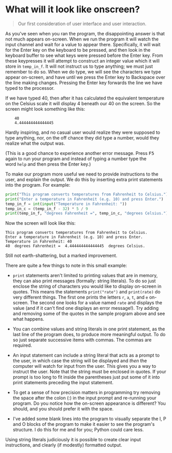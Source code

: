 # What will it look like onscreen?

> Our first consideration of user interface and user interaction.

As you've seen when you ran the program, the disappointing answer is
that not much appears on-screen. When we run the program it will watch
the input channel and wait for a value to appear there. Specifically, it
will wait for the Enter key on the keyboard to be pressed, and then look
in the keyboard buffer to see what keys were pressed before the Enter
key. From these keypresses it will attempt to construct an integer value
which it will store in `temp_in_f`. It will not instruct us to type
anything; we must just remember to do so. When we do type, we will see
the characters we type appear on-screen, and have until we press the
Enter key to Backspace over the line making changes. Pressing the Enter
key forwards the line we have typed to the processor.

If we have typed 40, then after it has calculated the equivalent
temperature on the Celsius scale it will display 4 beneath our 40 on the
screen. So the screen might look something like this:

```plaintext
    40
    4.444444444444445
```

Hardly inspiring, and no casual user would realize they were supposed to
type anything, nor, on the off chance they did type a number, would they
realize what the output was.

(This is a good chance to experience another error message. Press <kbd>F5</kbd>
again to run your program and instead of typing a number type the
word `help` and then press the Enter key.)

To make our program more useful we need to provide instructions to the
user, and explain the output. We do this by inserting extra print
statements into the program. For example:

```python
print("This program converts temperatures from Fahrenheit to Celsius.")
print("Enter a temperature in Fahrenheit (e.g. 10) and press Enter.")
temp_in_f = int(input("Temperature in Fahrenheit: "))
temp_in_c = (temp_in_f - 32) * 5 / 9
print(temp_in_f, "degrees Fahrenheit =", temp_in_c, "degrees Celsius.")
```

Now the screen will look like this:

```plaintext
This program converts temperatures from Fahrenheit to Celsius.
Enter a temperature in Fahrenheit (e.g. 10) and press Enter.
Temperature in Fahrenheit: 40
40  degrees Fahrenheit =  4.444444444444445  degrees Celsius.
```
Still not earth-shattering, but a marked improvement.

There are quite a few things to note in this small example:

-   `print` statements aren't limited to printing values that are in
    memory, they can also print messages (formally: string literals). To
    do so just enclose the string of characters you would like to
    display on-screen in quotes. This means the
    statements `print("rate")` and `print(rate)` do very different
    things. The first one prints the letters `r`, `a`, `t`,
    and `e` on-screen. The second one looks for a value named `rate` and
    displays the value (and if it can't find one displays an error
    message!). Try adding and removing some of the quotes in the sample
    program above and see what happens.

-   You can combine values and string literals in one print statement,
    as the last line of the program does, to produce more meaningful
    output. To do so just separate successive items with commas. The
    commas are required.

-   An input statement can include a string literal that acts as a
    prompt to the user, in which case the string will be displayed
    and *then* the computer will watch for input from the user. This
    gives you a way to instruct the user. Note that the string must be
    enclosed in quotes. If your prompt is too long to fit inside the
    parentheses just put some of it into print statements preceding the
    input statement.

-   To get a sense of how precision matters in programming try removing
    the space after the colon (:) in the input prompt and re-running
    your program. Do you notice how the on-screen appearance is
    different? You should, and you should prefer it with the space.

-   I've added some blank lines into the program to visually separate
    the I, P and O blocks of the program to make it easier to see the
    program's structure. I do this for me and for you; Python could
    care less.

Using string literals judiciously it is possible to create clear input
instructions, and clearly (if modestly) formatted output.
